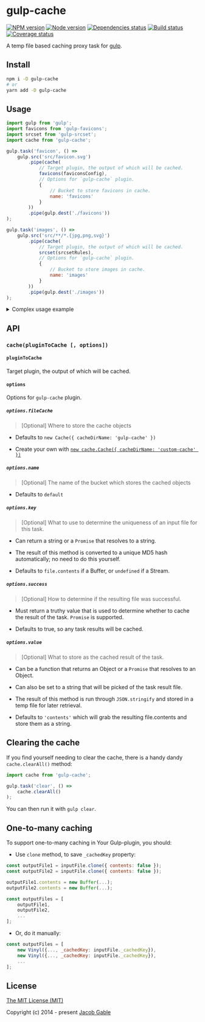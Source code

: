 # gulp-cache

[![NPM version][npm]][npm-url]
[![Node version][node]][node-url]
[![Dependencies status][deps]][deps-url]
[![Build status][build]][build-url]
[![Coverage status][coverage]][coverage-url]

[npm]: https://img.shields.io/npm/v/gulp-cache.svg
[npm-url]: https://www.npmjs.com/package/gulp-cache

[node]: https://img.shields.io/node/v/gulp-cache.svg
[node-url]: https://nodejs.org

[deps]: https://img.shields.io/david/jgable/gulp-cache.svg
[deps-url]: https://david-dm.org/jgable/gulp-cache

[build]: https://travis-ci.org/jgable/gulp-cache.svg?branch=master
[build-url]: https://travis-ci.org/jgable/gulp-cache

[coverage]: https://img.shields.io/coveralls/jgable/gulp-cache.svg
[coverage-url]: https://coveralls.io/r/jgable/gulp-cache

A temp file based caching proxy task for [gulp](http://gulpjs.com/).

## Install

```bash
npm i -D gulp-cache
# or
yarn add -D gulp-cache
```

## Usage

```js
import gulp from 'gulp';
import favicons from 'gulp-favicons';
import srcset from 'gulp-srcset';
import cache from 'gulp-cache';

gulp.task('favicon', () =>
    gulp.src('src/favicon.svg')
        .pipe(cache(
            // Target plugin, the output of which will be cached.
            favicons(faviconsConfig),
            // Options for `gulp-cache` plugin.
            {
                // Bucket to store favicons in cache.
                name: 'favicons'
            }
        ))
        .pipe(gulp.dest('./favicons'))
);

gulp.task('images', () =>
    gulp.src('src/**/*.{jpg,png,svg}')
        .pipe(cache(
            // Target plugin, the output of which will be cached.
            srcset(srcsetRules),
            // Options for `gulp-cache` plugin.
            {
                // Bucket to store images in cache.
                name: 'images'
            }
        ))
        .pipe(gulp.dest('./images'))
);
```

<details>
    <summary>Complex usage example</summary>

```js
import fs from 'fs';
import gulp from 'gulp';
import jshint from 'gulp-jshint';
import cache from 'gulp-cache';

const jsHintVersion = '2.4.1';
const jshintOptions = fs.readFileSync('.jshintrc');

function makeHashKey(file) {
    // Key off the file contents, jshint version and options
    return `${file.contents.toString('utf8')}${jshintVersion}${jshintOptions}`;
}

gulp.task('lint', () =>
    gulp.src('src/**/*.js')
        .pipe(cache(
            // Target plugin, the output of which will be cached.
            jshint('.jshintrc'),
            // Options for `gulp-cache` plugin.
            {
                key: makeHashKey,
                // What on the result indicates it was successful
                success(jshintedFile) {
                    return jshintedFile.jshint.success;
                },
                // What to store as the result of the successful action
                value(jshintedFile) {
                    // Will be extended onto the file object on a cache hit next time task is ran
                    return {
                        jshint: jshintedFile.jshint
                    };
                }
            }
        ))
        .pipe(jshint.reporter('default'))
});
```

</details>

## API

### `cache(pluginToCache [, options])`

#### `pluginToCache`

Target plugin, the output of which will be cached.

#### `options`

Options for `gulp-cache` plugin.

##### `options.fileCache`

> [Optional] Where to store the cache objects

- Defaults to `new Cache({ cacheDirName: 'gulp-cache' })`

- Create your own with [`new cache.Cache({ cacheDirName: 'custom-cache' })`](https://github.com/jgable/cache-swap)

##### `options.name`

> [Optional] The name of the bucket which stores the cached objects

- Defaults to `default`

##### `options.key`

> [Optional] What to use to determine the uniqueness of an input file for this task.

- Can return a string or a `Promise` that resolves to a string.  

- The result of this method is converted to a unique MD5 hash automatically; no need to do this yourself.

- Defaults to `file.contents` if a Buffer, or `undefined` if a Stream.

##### `options.success`

> [Optional] How to determine if the resulting file was successful.

- Must return a truthy value that is used to determine whether to cache the result of the task. `Promise` is supported.

- Defaults to true, so any task results will be cached.

##### `options.value`

> [Optional] What to store as the cached result of the task.

- Can be a function that returns an Object or a `Promise` that resolves to an Object.

- Can also be set to a string that will be picked of the task result file.

- The result of this method is run through `JSON.stringify` and stored in a temp file for later retrieval.

- Defaults to `'contents'` which will grab the resulting file.contents and store them as a string.

## Clearing the cache

If you find yourself needing to clear the cache, there is a handy dandy `cache.clearAll()` method:

```js
import cache from 'gulp-cache';

gulp.task('clear', () =>
    cache.clearAll()
);
```

You can then run it with `gulp clear`.

## One-to-many caching

To support one-to-many caching in Your Gulp-plugin, you should:

* Use `clone` method, to save `_cachedKey` property:
```js
const outputFile1 = inputFile.clone({ contents: false });
const outputFile2 = inputFile.clone({ contents: false });

outputFile1.contents = new Buffer(...);
outputFile2.contents = new Buffer(...);

const outputFiles = [
    outputFile1,
    outputFile2,
    ...
];
```
* Or, do it manually:
```js
const outputFiles = [
    new Vinyl({..., _cachedKey: inputFile._cachedKey}),
    new Vinyl({..., _cachedKey: inputFile._cachedKey}),
    ...
];
```

## License

[The MIT License (MIT)](./LICENSE)

Copyright (c) 2014 - present [Jacob Gable](http://jacobgable.com)
